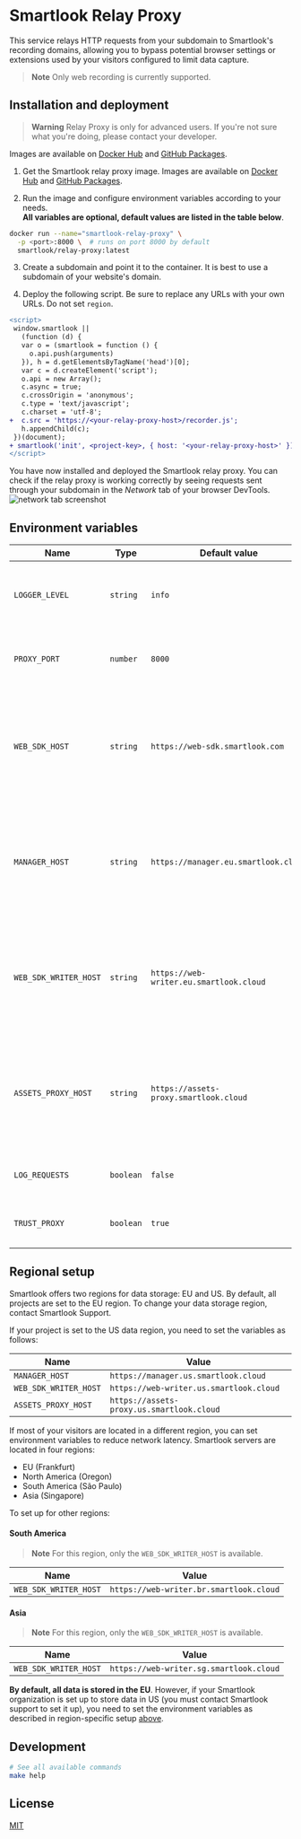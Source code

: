# Smartlook Relay Proxy

This service relays HTTP requests from your subdomain to
Smartlook's recording domains, allowing you to bypass potential
browser settings or extensions used by your visitors configured to limit data capture.

> **Note**
> Only web recording is currently supported.

## Installation and deployment

> **Warning**
> Relay Proxy is only for advanced users. If you're not sure what you're doing, please contact your developer.

Images are available on [Docker Hub](https://hub.docker.com/r/smartlook/relay-proxy) and [GitHub Packages](https://github.com/smartlook/smartlook-relay-proxy/pkgs/container/relay-proxy).

1. Get the Smartlook relay proxy image. Images are available on [Docker Hub](https://hub.docker.com/r/smartlook/relay-proxy) and [GitHub Packages](https://github.com/smartlook/smartlook-relay-proxy/pkgs/container/relay-proxy).

2. Run the image and configure environment variables according to your needs.  
   **All variables are optional, default values are listed in the table below**.

```bash
docker run --name="smartlook-relay-proxy" \
  -p <port>:8000 \  # runs on port 8000 by default
  smartlook/relay-proxy:latest
```

3. Create a subdomain and point it to the container. It is best to use a subdomain of your website's domain.

4. Deploy the following script. Be sure to replace any URLs with your own URLs. Do not set `region`.

```diff
<script>
 window.smartlook ||
   (function (d) {
   var o = (smartlook = function () {
     o.api.push(arguments)
   }), h = d.getElementsByTagName('head')[0];
   var c = d.createElement('script');
   o.api = new Array();
   c.async = true;
   c.crossOrigin = 'anonymous';
   c.type = 'text/javascript';
   c.charset = 'utf-8';
+  c.src = 'https://<your-relay-proxy-host>/recorder.js';
   h.appendChild(c);
 })(document);
+ smartlook('init', <project-key>, { host: '<your-relay-proxy-host>' });
</script>
```

You have now installed and deployed the Smartlook relay proxy. You can check if the relay proxy is working correctly by seeing requests sent through your subdomain in the _Network_ tab of your browser DevTools.
![network tab screenshot](https://raw.githubusercontent.com/smartlook/smartlook-relay-proxy/main/network.png)

## Environment variables

| Name                  | Type      | Default value                           | Description                                                                                        | Notes                                                                                      |
| --------------------- | --------- | --------------------------------------- | -------------------------------------------------------------------------------------------------- | ------------------------------------------------------------------------------------------ |
| `LOGGER_LEVEL`        | `string`  | `info`                                  | One of `trace`, `debug`, `info`, `warn`, `error`, `fatal`, `silent`                                | Can be overridden                                                                          |
| `PROXY_PORT`          | `number`  | `8000`                                  | Port which will the HTTP server listen on                                                          | Can be overridden                                                                          |
| `WEB_SDK_HOST`        | `string`  | `https://web-sdk.smartlook.com`         | Smartlook Web SDK host                                                                             | Only edit this value if using a region other than EU, or if instructed by customer support |
| `MANAGER_HOST`        | `string`  | `https://manager.eu.smartlook.cloud`    | Smartlook Manager host                                                                             | Only edit this value if using a region other than EU, or if instructed by customer support |
| `WEB_SDK_WRITER_HOST` | `string`  | `https://web-writer.eu.smartlook.cloud` | Smartlook Web Writer host                                                                          | Only edit this value if using a region other than EU, or if instructed by customer support |
| `ASSETS_PROXY_HOST`   | `string`  | `https://assets-proxy.smartlook.cloud`  | Smartlook Assets Proxy host                                                                        | Only edit this value if using a region other than EU, or if instructed by customer support |
| `LOG_REQUESTS`        | `boolean` | `false`                                 | Log all requests (useful for debugging)                                                            |                                                                                            |
| `TRUST_PROXY`         | `boolean` | `true`                                  | See Fastify's [trustProxy](https://www.fastify.io/docs/latest/Reference/Server/#trustproxy) option |                                                                                            |

## Regional setup

Smartlook offers two regions for data storage: EU and US. By default, all projects are set to the EU region. To change your data storage region, contact Smartlook Support.

If your project is set to the US data region, you need to set the variables as follows:

| Name                  | Value                                     |
| --------------------- | ----------------------------------------- |
| `MANAGER_HOST`        | `https://manager.us.smartlook.cloud`      |
| `WEB_SDK_WRITER_HOST` | `https://web-writer.us.smartlook.cloud`   |
| `ASSETS_PROXY_HOST`   | `https://assets-proxy.us.smartlook.cloud` |

If most of your visitors are located in a different region, you can set environment variables to reduce network latency. Smartlook servers are located in four regions:

-   EU (Frankfurt)
-   North America (Oregon)
-   South America (São Paulo)
-   Asia (Singapore)

To set up for other regions:

#### South America

> **Note**
> For this region, only the `WEB_SDK_WRITER_HOST` is available.

| Name                  | Value                                   |
| --------------------- | --------------------------------------- |
| `WEB_SDK_WRITER_HOST` | `https://web-writer.br.smartlook.cloud` |

#### Asia

> **Note**
> For this region, only the `WEB_SDK_WRITER_HOST` is available.

| Name                  | Value                                   |
| --------------------- | --------------------------------------- |
| `WEB_SDK_WRITER_HOST` | `https://web-writer.sg.smartlook.cloud` |

**By default, all data is stored in the EU**. However, if your Smartlook organization is set up to store data in US (you must contact Smartlook support to set it up), you need to set the environment variables as described in region-specific setup [above](#north-america).

## Development

```bash
# See all available commands
make help
```

## License

[MIT](LICENSE)
